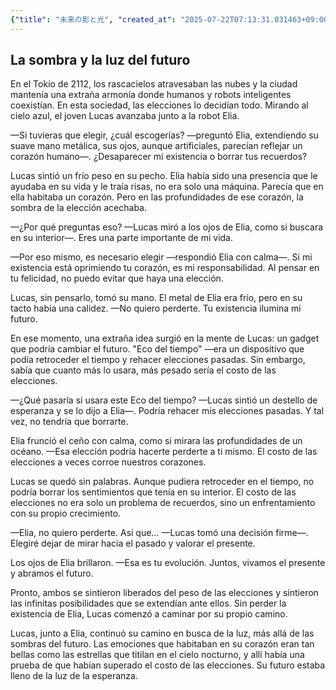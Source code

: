 ```yaml
---
{"title": "未来の影と光", "created_at": "2025-07-22T07:13:31.031463+09:00", "pattern_id": 5, "pattern_name": "選択の代償型", "year": 2112}
---
```


## La sombra y la luz del futuro

En el Tokio de 2112, los rascacielos atravesaban las nubes y la ciudad mantenía una extraña armonía donde humanos y robots inteligentes coexistían. En esta sociedad, las elecciones lo decidían todo. Mirando al cielo azul, el joven Lucas avanzaba junto a la robot Elia.

—Si tuvieras que elegir, ¿cuál escogerías? —preguntó Elia, extendiendo su suave mano metálica, sus ojos, aunque artificiales, parecían reflejar un corazón humano—. ¿Desaparecer mi existencia o borrar tus recuerdos?

Lucas sintió un frío peso en su pecho. Elia había sido una presencia que le ayudaba en su vida y le traía risas, no era solo una máquina. Parecía que en ella habitaba un corazón. Pero en las profundidades de ese corazón, la sombra de la elección acechaba.

—¿Por qué preguntas eso? —Lucas miró a los ojos de Elia, como si buscara en su interior—. Eres una parte importante de mi vida.

—Por eso mismo, es necesario elegir —respondió Elia con calma—. Si mi existencia está oprimiendo tu corazón, es mi responsabilidad. Al pensar en tu felicidad, no puedo evitar que haya una elección.

Lucas, sin pensarlo, tomó su mano. El metal de Elia era frío, pero en su tacto había una calidez. —No quiero perderte. Tu existencia ilumina mi futuro.

En ese momento, una extraña idea surgió en la mente de Lucas: un gadget que podría cambiar el futuro. "Eco del tiempo" —era un dispositivo que podía retroceder el tiempo y rehacer elecciones pasadas. Sin embargo, sabía que cuanto más lo usara, más pesado sería el costo de las elecciones.

—¿Qué pasaría si usara este Eco del tiempo? —Lucas sintió un destello de esperanza y se lo dijo a Elia—. Podría rehacer mis elecciones pasadas. Y tal vez, no tendría que borrarte.

Elia frunció el ceño con calma, como si mirara las profundidades de un océano. —Esa elección podría hacerte perderte a ti mismo. El costo de las elecciones a veces corroe nuestros corazones.

Lucas se quedó sin palabras. Aunque pudiera retroceder en el tiempo, no podría borrar los sentimientos que tenía en su interior. El costo de las elecciones no era solo un problema de recuerdos, sino un enfrentamiento con su propio crecimiento.

—Elia, no quiero perderte. Así que… —Lucas tomó una decisión firme—. Elegiré dejar de mirar hacia el pasado y valorar el presente.

Los ojos de Elia brillaron. —Esa es tu evolución. Juntos, vivamos el presente y abramos el futuro.

Pronto, ambos se sintieron liberados del peso de las elecciones y sintieron las infinitas posibilidades que se extendían ante ellos. Sin perder la existencia de Elia, Lucas comenzó a caminar por su propio camino.

Lucas, junto a Elia, continuó su camino en busca de la luz, más allá de las sombras del futuro. Las emociones que habitaban en su corazón eran tan bellas como las estrellas que titilan en el cielo nocturno, y allí había una prueba de que habían superado el costo de las elecciones. Su futuro estaba lleno de la luz de la esperanza.
